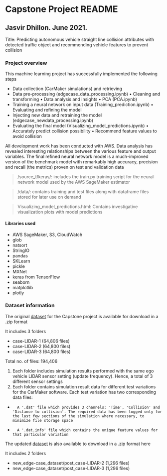# Capstone Project README
## Jasvir Dhillon. June 2021.
Title: Predicting autonomous vehicle straight line collision attributes with detected traffic object and recommending vehicle features to prevent collision
### Project overview

This machine learning project has successfully implemented the following steps
- 	Data collection (CarMaker simulations) and retrieving
- 	Data pre-processing (edgecase_data_processing.ipynb)
•	Cleaning and transforming
•	Data analysis and insights
•	PCA (PCA.ipynb)
- Training a neural network on input data (Training_prediction.ipynb)
•	Evaluating and refining the model
- Injecting new data and retraining the model (edgecase_newdata_processing.ipynb)
- Evaluating the final model (Visualizing_model_predictions.ipynb)
•	Accurately predict collision possibility
•	Recommend feature values to avoid collision  

All development work has been conducted with AWS. Data analysis has revealed interesting relationships between the various feature and output variables. The final refined neural network model is a much-improved version of the benchmark model with remarkably high accuracy, precision and recall (the metrics) proven on test and validation data

> /source_tfkeras/: includes the train.py training script for the neural network model used by the AWS SageMaker estimator

> /data/: contains training and test files along with dataframe files stored for later use on demand

> Visualizing_model_predictions.html: Contains investigative visualization plots with model predictions

#### Libraries used
- AWS SageMaker, S3, CloudWatch
- glob
- natsort
- StringIO
- pandas
- SKLearn
- pickle
- MXNet
- keras from TensorFlow
- seaborn
- matplotlib 
- plotly

### Dataset information
The original [dataset][link] for the Capstone project is available for download in a .zip format  

It includes 3 folders 
- case-LIDAR-1 (64,806 files) 
- case-LIDAR-2 (64,800 files)
- case-LIDAR-3 (64,800 files)

Total no. of files: 194,406

1. Each folder includes simulation results performed with the same ego vehicle LIDAR sensor setting (update frequency). Hence, a total of 3 different sensor settings
2. Each folder contains simulation result data for different test variations for the CarMaker software. 
Each test variation has two corresponding data files:
-       A '.dat' file which provides 3 channels: 'Time', 'Collision' and 'Distance to collision'. The required data has been logged only for the last few sections of the simulation where necessary, to minimize file storage space
-       A '.dat.info' file which contains the unique feature values for that particular variation

The updated [dataset][link2] is also available to download in a .zip format here

It includes 2 folders
- new_edge-case_dataset/post_case-LIDAR-2 (1,296 files)
- new_edge-case_dataset/post_case-LIDAR-3 (1,296 files)

[link]: <https://www.dropbox.com/s/j9jrkkaptkygsb5/edge-case_dataset.zip?dl=0>
[link2]: <https://www.dropbox.com/s/hz0kia92aiwawan/new_edge-case_dataset.zip?dl=0>
